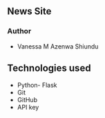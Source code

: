 ## News Site

### Author
- Vanessa M Azenwa Shiundu

## Technologies used
- Python- Flask
- Git
- GitHub
- API key